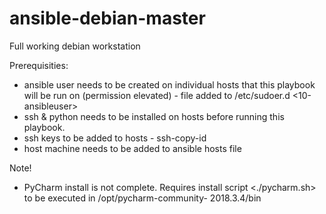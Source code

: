 # ansible-debian-master

Full working debian workstation

Prerequisities:
- ansible user needs to be created on individual hosts that this playbook will be run on (permission elevated) - file added to /etc/sudoer.d <10-ansibleuser>
- ssh & python needs to be installed on hosts before running this playbook.
- ssh keys to be added to hosts - ssh-copy-id <hostname>
- host machine needs to be added to ansible hosts file

Note!
- PyCharm install is not complete. Requires install script <./pycharm.sh> to be executed in /opt/pycharm-community-      2018.3.4/bin
